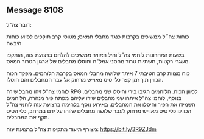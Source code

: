 ## Message 8108

דובר צה"ל:

כוחות צה״ל ממשיכים בקרבות כנגד מחבלי חמאס; מטוסי קרב תוקפים לסיוע כוחות היבשה

בשעות האחרונות לוחמי צה"ל וחיל האוויר ממשיכים להלחם ברצועת עזה, הותקפו משגרי רקטות, תשתיות טרור מחסני אמל"ח וחוסלו מחבלים של ארגון הטרור חמאס. 

כוח מצוות קרב חטיבתי 7 איתר שלושה מחבלי חמאס בקרבת הלוחמים. מפקד הכוח הכווין תוך זמן קצר כלי טיס מאוייש מרחוק אל עבר המחבלים והם חוסלו.

לוחמי צה"ל זיהו מחבל שירה RPG לכיוון הכוח. הלוחמים הגיבו בירי וחיסלו שני מחבלים. בנוסף, לוחמי צה"ל איתרו שני מחבלים שירו עליהם מפתח פיר מנהרה, הלוחמים השמידו את הפיר וחיסלו את המחבלים. באירוע נוסף בלחימה ברצועת עזה לוחמי צה"ל הכווינו כלי טיס מאוייש מרחוק לעבר שלושה מחבלים שזוהו על ידם במרחב, כלי הטיס תקף את המחבלים.

מצורף תיעוד מתקיפות צה"ל ברצועת עזה: https://bit.ly/3R9ZJdm

